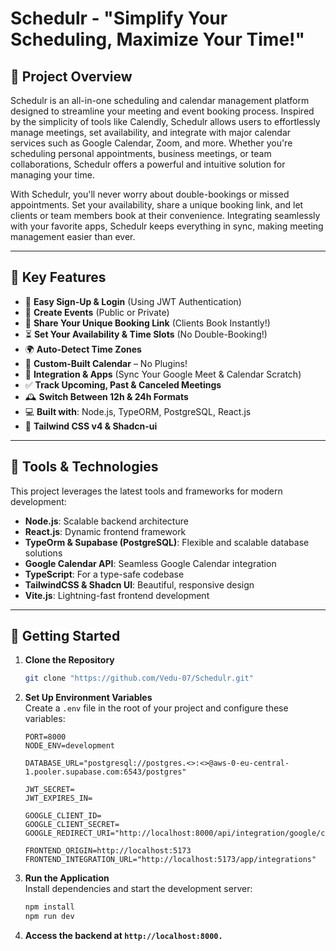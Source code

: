 # Schedulr - "Simplify Your Scheduling, Maximize Your Time!"

## 📌 Project Overview

Schedulr is an all-in-one scheduling and calendar management platform designed to streamline your meeting and event booking process. Inspired by the simplicity of tools like Calendly, Schedulr allows users to effortlessly manage meetings, set availability, and integrate with major calendar services such as Google Calendar, Zoom, and more. Whether you're scheduling personal appointments, business meetings, or team collaborations, Schedulr offers a powerful and intuitive solution for managing your time.

With Schedulr, you'll never worry about double-bookings or missed appointments. Set your availability, share a unique booking link, and let clients or team members book at their convenience. Integrating seamlessly with your favorite apps, Schedulr keeps everything in sync, making meeting management easier than ever.

---

## 🌟 Key Features

- 🔑 **Easy Sign-Up & Login** (Using JWT Authentication)
- 📅 **Create Events** (Public or Private)
- 🔗 **Share Your Unique Booking Link** (Clients Book Instantly!)
- ⏳ **Set Your Availability & Time Slots** (No Double-Booking!)
- 🌍 **Auto-Detect Time Zones**
- 📆 **Custom-Built Calendar** – No Plugins!
- 🔄 **Integration & Apps** (Sync Your Google Meet & Calendar Scratch)
- ✅ **Track Upcoming, Past & Canceled Meetings**
- 🕰️ **Switch Between 12h & 24h Formats**
- 💻 **Built with**: Node.js, TypeORM, PostgreSQL, React.js
- 🎨 **Tailwind CSS v4 & Shadcn-ui**

---

## 🚀 Tools & Technologies

This project leverages the latest tools and frameworks for modern development:

- **Node.js**: Scalable backend architecture
- **React.js**: Dynamic frontend framework
- **TypeOrm & Supabase (PostgreSQL)**: Flexible and scalable database solutions
- **Google Calendar API**: Seamless Google Calendar integration
- **TypeScript**: For a type-safe codebase
- **TailwindCSS & Shadcn UI**: Beautiful, responsive design
- **Vite.js**: Lightning-fast frontend development

---

## 🔄 Getting Started

1. **Clone the Repository**

    ```bash
    git clone "https://github.com/Vedu-07/Schedulr.git"


2. **Set Up Environment Variables**  
   Create a `.env` file in the root of your project and configure these variables:

   ```dotenv
   PORT=8000  
   NODE_ENV=development  

   DATABASE_URL="postgresql://postgres.<>:<>@aws-0-eu-central-1.pooler.supabase.com:6543/postgres"

   JWT_SECRET= 
   JWT_EXPIRES_IN=

   GOOGLE_CLIENT_ID=  
   GOOGLE_CLIENT_SECRET=  
   GOOGLE_REDIRECT_URI="http://localhost:8000/api/integration/google/callback"

   FRONTEND_ORIGIN=http://localhost:5173  
   FRONTEND_INTEGRATION_URL="http://localhost:5173/app/integrations"

3. **Run the Application**  
   Install dependencies and start the development server:

   ```bash
   npm install
   npm run dev


4. **Access the backend at `http://localhost:8000.`**